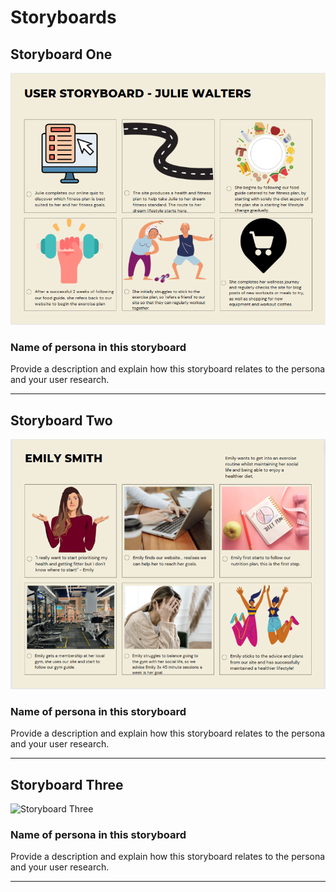 # Storyboards

## Storyboard One

<img src="sp2-media/JulieStoryboard-IC.png" alt="Storyboard One" width="1000">

### Name of persona in this storyboard
Provide a description and explain how this storyboard relates to the persona and your user research.

---

## Storyboard Two

<img src="sp2-media/Storyboard-NB.png" alt="Storyboard Two" width="1000">

### Name of persona in this storyboard
Provide a description and explain how this storyboard relates to the persona and your user research.

---

## Storyboard Three

<img src="sp2-media/storyboard.png" alt="Storyboard Three" width="1000">

### Name of persona in this storyboard
Provide a description and explain how this storyboard relates to the persona and your user research.

---
